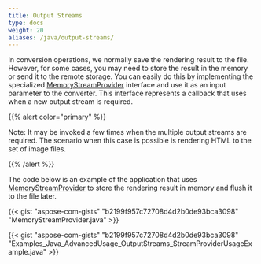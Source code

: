 ```yaml
---
title: Output Streams
type: docs
weight: 20
aliases: /java/output-streams/
---
```


In conversion operations, we normally save the rendering result to the file. However, for some cases, you may need to store the result in the memory or send it to the remote storage. You can easily do this by implementing the specialized [MemoryStreamProvider](https://reference.aspose.com/html/java/com.aspose.html/package-frame) interface and use it as an input parameter to the converter. This interface represents a callback that uses when a new output stream is required.

{{% alert color="primary" %}} 

Note: It may be invoked a few times when the multiple output streams are required. The scenario when this case is possible is rendering HTML to the set of image files.

{{% /alert %}} 

The code below is an example of the application that uses [MemoryStreamProvider](https://reference.aspose.com/html/java/com.aspose.html/package-frame) to store the rendering result in memory and flush it to the file later.

{{< gist "aspose-com-gists" "b2199f957c72708d4d2b0de93bca3098" "MemoryStreamProvider.java" >}}

{{< gist "aspose-com-gists" "b2199f957c72708d4d2b0de93bca3098" "Examples_Java_AdvancedUsage_OutputStreams_StreamProviderUsageExample.java" >}}
